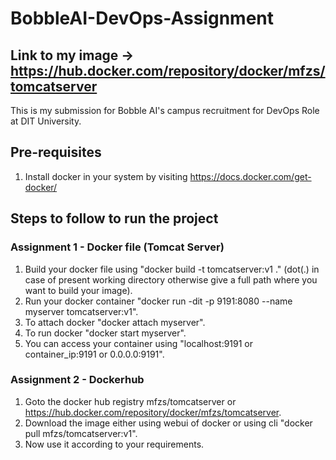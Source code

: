 # BobbleAI-DevOps-Assignment
## Link to my image -> https://hub.docker.com/repository/docker/mfzs/tomcatserver

This is my submission for Bobble AI's campus recruitment for DevOps Role at DIT University.

## Pre-requisites
  1. Install docker in your system by visiting https://docs.docker.com/get-docker/

## Steps to follow to run the project

### Assignment 1 -  Docker file (Tomcat Server)
  1. Build your docker file using  "docker build -t tomcatserver:v1 ." (dot(.) in case of present working directory otherwise give a full path where you want to build your image).
  2. Run your docker container "docker run -dit -p 9191:8080 --name myserver tomcatserver:v1".
  3. To attach docker "docker attach myserver".
  4. To run docker "docker start myserver".
  5. You can access your container using "localhost:9191   or  container_ip:9191   or 0.0.0.0:9191".

### Assignment 2 - Dockerhub 
  1. Goto the docker hub registry mfzs/tomcatserver or https://hub.docker.com/repository/docker/mfzs/tomcatserver.
  2. Download the image either using webui of docker or using cli "docker pull mfzs/tomcatserver:v1".
  3. Now use it according to your requirements.
